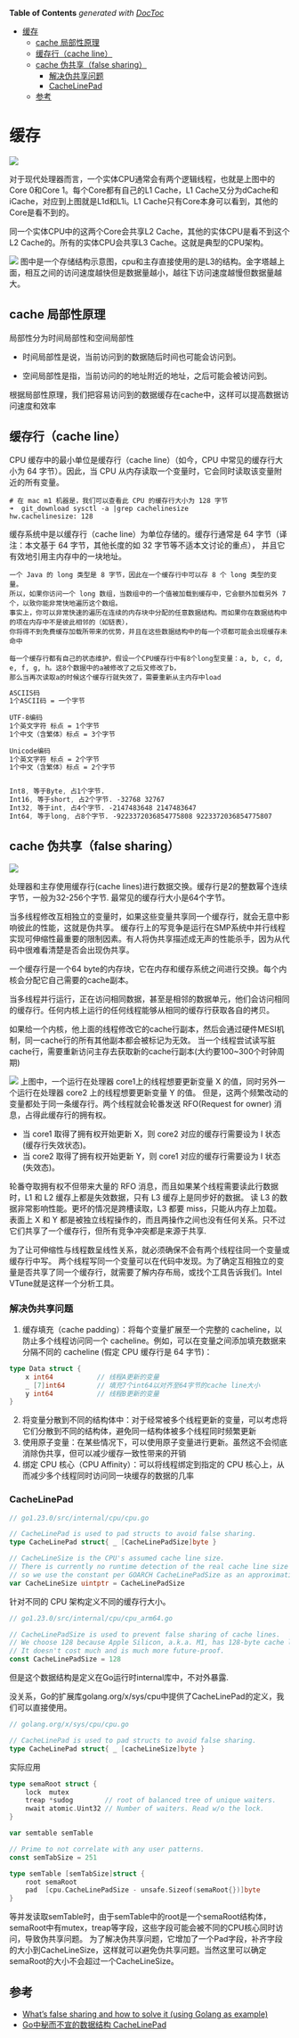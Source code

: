<!-- START doctoc generated TOC please keep comment here to allow auto update -->
<!-- DON'T EDIT THIS SECTION, INSTEAD RE-RUN doctoc TO UPDATE -->
**Table of Contents**  *generated with [DocToc](https://github.com/thlorenz/doctoc)*

- [缓存](#%E7%BC%93%E5%AD%98)
  - [cache 局部性原理](#cache-%E5%B1%80%E9%83%A8%E6%80%A7%E5%8E%9F%E7%90%86)
  - [缓存行（cache line）](#%E7%BC%93%E5%AD%98%E8%A1%8Ccache-line)
  - [cache 伪共享（false sharing）](#cache-%E4%BC%AA%E5%85%B1%E4%BA%ABfalse-sharing)
    - [解决伪共享问题](#%E8%A7%A3%E5%86%B3%E4%BC%AA%E5%85%B1%E4%BA%AB%E9%97%AE%E9%A2%98)
    - [CacheLinePad](#cachelinepad)
  - [参考](#%E5%8F%82%E8%80%83)

<!-- END doctoc generated TOC please keep comment here to allow auto update -->

# 缓存

![](.cache_images/cpu_and_memory.png)


对于现代处理器而言，一个实体CPU通常会有两个逻辑线程，也就是上图中的Core 0和Core 1。每个Core都有自己的L1 Cache，L1 Cache又分为dCache和iCache，对应到上图就是L1d和L1i。L1 Cache只有Core本身可以看到，其他的Core是看不到的。

同一个实体CPU中的这两个Core会共享L2 Cache，其他的实体CPU是看不到这个L2 Cache的。所有的实体CPU会共享L3 Cache。这就是典型的CPU架构。

![](.cache_images/cache.png)
图中是一个存储结构示意图，cpu和主存直接使用的是L3的结构。金字塔越上面，相互之间的访问速度越快但是数据量越小，越往下访问速度越慢但数据量越大。

## cache 局部性原理

局部性分为时间局部性和空间局部性

- 时间局部性是说，当前访问到的数据随后时间也可能会访问到。

- 空间局部性是指，当前访问的的地址附近的地址，之后可能会被访问到。

根据局部性原理，我们把容易访问到的数据缓存在cache中，这样可以提高数据访问速度和效率

## 缓存行（cache line）

CPU 缓存中的最小单位是缓存行（cache line）（如今，CPU 中常见的缓存行大小为 64 字节）。因此，当 CPU 从内存读取一个变量时，它会同时读取该变量附近的所有变量。

```shell
# 在 mac m1 机器是，我们可以查看此 CPU 的缓存行大小为 128 字节
➜  git_download sysctl -a |grep cachelinesize
hw.cachelinesize: 128
```

缓存系统中是以缓存行（cache line）为单位存储的。缓存行通常是 64 字节（译注：本文基于 64 字节，其他长度的如 32 字节等不适本文讨论的重点），
并且它有效地引用主内存中的一块地址。

    一个 Java 的 long 类型是 8 字节，因此在一个缓存行中可以存 8 个 long 类型的变量。
    所以，如果你访问一个 long 数组，当数组中的一个值被加载到缓存中，它会额外加载另外 7 个，以致你能非常快地遍历这个数组。
    事实上，你可以非常快速的遍历在连续的内存块中分配的任意数据结构。而如果你在数据结构中的项在内存中不是彼此相邻的（如链表），
    你将得不到免费缓存加载所带来的优势，并且在这些数据结构中的每一个项都可能会出现缓存未命中
    
    每一个缓存行都有自己的状态维护，假设一个CPU缓存行中有8个long型变量：a, b, c, d, e, f, g, h。这8个数据中的a被修改了之后又修改了b，
    那么当再次读取a的时候这个缓存行就失效了，需要重新从主内存中load
```css
ASCIIS码
1个ASCII码 = 一个字节
          
UTF-8编码
1个英文字符 标点 = 1个字节
1个中文（含繁体）标点 = 3个字节
 
Unicode编码
1个英文字符 标点 = 2个字节
1个中文（含繁体）标点 = 2个字节


Int8, 等于Byte, 占1个字节.
Int16, 等于short, 占2个字节. -32768 32767
Int32, 等于int, 占4个字节. -2147483648 2147483647
Int64, 等于long, 占8个字节. -9223372036854775808 9223372036854775807

```

## cache 伪共享（false sharing）
![](.cache_images/false_sharing.png)


处理器和主存使用缓存行(cache lines)进行数据交换。缓存行是2的整数幂个连续字节，一般为32-256个字节. 最常见的缓存行大小是64个字节。

当多线程修改互相独立的变量时，如果这些变量共享同一个缓存行，就会无意中影响彼此的性能，这就是伪共享。
缓存行上的写竞争是运行在SMP系统中并行线程实现可伸缩性最重要的限制因素。有人将伪共享描述成无声的性能杀手，因为从代码中很难看清楚是否会出现伪共享。

一个缓存行是一个64 byte的内存块，它在内存和缓存系统之间进行交换。每个内核会分配它自己需要的cache副本。

当多线程并行运行，正在访问相同数据，甚至是相邻的数据单元，他们会访问相同的缓存行。任何内核上运行的任何线程能够从相同的缓存行获取各自的拷贝。

如果给一个内核，他上面的线程修改它的cache行副本，然后会通过硬件MESI机制，同一cache行的所有其他副本都会被标记为无效。
当一个线程尝试读写脏cache行，需要重新访问主存去获取新的cache行副本(大约要100~300个时钟周期)


![](.cache_images/false_share.png)
上图中，一个运行在处理器 core1上的线程想要更新变量 X 的值，同时另外一个运行在处理器 core2 上的线程想要更新变量 Y 的值。
但是，这两个频繁改动的变量都处于同一条缓存行。两个线程就会轮番发送 RFO(Request for owner) 消息，占得此缓存行的拥有权。

- 当 core1 取得了拥有权开始更新 X，则 core2 对应的缓存行需要设为 I 状态(缓存行失效状态)。
- 当 core2 取得了拥有权开始更新 Y，则 core1 对应的缓存行需要设为 I 状态(失效态)。

轮番夺取拥有权不但带来大量的 RFO 消息，而且如果某个线程需要读此行数据时，L1 和 L2 缓存上都是失效数据，只有 L3 缓存上是同步好的数据。
读 L3 的数据非常影响性能。更坏的情况是跨槽读取，L3 都要 miss，只能从内存上加载。
表面上 X 和 Y 都是被独立线程操作的，而且两操作之间也没有任何关系。只不过它们共享了一个缓存行，但所有竞争冲突都是来源于共享.

为了让可伸缩性与线程数呈线性关系，就必须确保不会有两个线程往同一个变量或缓存行中写。
两个线程写同一个变量可以在代码中发现。为了确定互相独立的变量是否共享了同一个缓存行，就需要了解内存布局，或找个工具告诉我们。Intel VTune就是这样一个分析工具。


### 解决伪共享问题

1. 缓存填充（cache padding）：将每个变量扩展至一个完整的 cacheline，以防止多个线程访问同一个 cacheline。例如，可以在变量之间添加填充数据来分隔不同的 cacheline (假定 CPU 缓存行是 64 字节)：
```go
type Data struct {
    x int64           // 线程A更新的变量
    _ [7]int64        // 填充7个int64以对齐至64字节的cache line大小
    y int64           // 线程B更新的变量
}
```

2. 将变量分散到不同的结构体中：对于经常被多个线程更新的变量，可以考虑将它们分散到不同的结构体，避免同一结构体被多个线程同时频繁更新
3. 使用原子变量：在某些情况下，可以使用原子变量进行更新。虽然这不会彻底消除伪共享，但可以减少缓存一致性带来的开销
4. 绑定 CPU 核心（CPU Affinity）：可以将线程绑定到指定的 CPU 核心上，从而减少多个线程同时访问同一块缓存的数据的几率


### CacheLinePad

```go
// go1.23.0/src/internal/cpu/cpu.go

// CacheLinePad is used to pad structs to avoid false sharing.
type CacheLinePad struct{ _ [CacheLinePadSize]byte }

// CacheLineSize is the CPU's assumed cache line size.
// There is currently no runtime detection of the real cache line size
// so we use the constant per GOARCH CacheLinePadSize as an approximation.
var CacheLineSize uintptr = CacheLinePadSize
```

针对不同的 CPU 架构定义不同的缓存行大小。

```go
// go1.23.0/src/internal/cpu/cpu_arm64.go

// CacheLinePadSize is used to prevent false sharing of cache lines.
// We choose 128 because Apple Silicon, a.k.a. M1, has 128-byte cache line size.
// It doesn't cost much and is much more future-proof.
const CacheLinePadSize = 128
```


但是这个数据结构是定义在Go运行时internal库中，不对外暴露.

没关系，Go的扩展库golang.org/x/sys/cpu中提供了CacheLinePad的定义，我们可以直接使用。

```go
// golang.org/x/sys/cpu/cpu.go

// CacheLinePad is used to pad structs to avoid false sharing.
type CacheLinePad struct{ _ [cacheLineSize]byte }
```


实际应用
```go
type semaRoot struct {
	lock  mutex
	treap *sudog        // root of balanced tree of unique waiters.
	nwait atomic.Uint32 // Number of waiters. Read w/o the lock.
}

var semtable semTable

// Prime to not correlate with any user patterns.
const semTabSize = 251

type semTable [semTabSize]struct {
	root semaRoot
	pad  [cpu.CacheLinePadSize - unsafe.Sizeof(semaRoot{})]byte
}

```

等并发读取semTable时，由于semTable中的root是一个semaRoot结构体，semaRoot中有mutex，treap等字段，这些字段可能会被不同的CPU核心同时访问，导致伪共享问题。
为了解决伪共享问题，它增加了一个Pad字段，补齐字段的大小到CacheLineSize，这样就可以避免伪共享问题。当然这里可以确定semaRoot的大小不会超过一个CacheLineSize。

## 参考

- [What’s false sharing and how to solve it (using Golang as example)](https://medium.com/@genchilu/whats-false-sharing-and-how-to-solve-it-using-golang-as-example-ef978a305e10)
- [Go中秘而不宣的数据结构 CacheLinePad](https://colobu.com/2024/11/17/go-internal-ds-cacheline/)